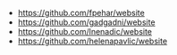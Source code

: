 - https://github.com/fpehar/website
- https://github.com/gadgadni/website
- https://github.com/lnenadic/website
- https://github.com/helenapavlic/website
